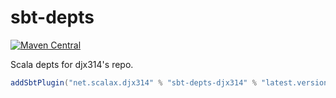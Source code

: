 # sbt-depts

[![Maven Central](https://img.shields.io/maven-central/v/net.scalax.djx314/sbt-depts-djx314-plugins_2.12.svg?label=Maven%20Central)](https://search.maven.org/search?q=g:%22net.scalax.djx314%22%20AND%20a:%22sbt-depts-djx314%22)

Scala depts for djx314's repo.
```sbt
addSbtPlugin("net.scalax.djx314" % "sbt-depts-djx314" % "latest.version")
```
